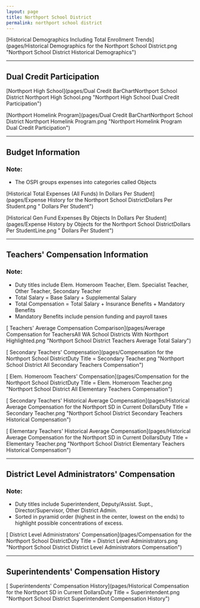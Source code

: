 ```yaml
---
layout: page
title: Northport School District
permalink: northport school district
---
```



[Historical Demographics Including Total Enrollment Trends](pages/Historical Demographics for the Northport School District.png "Northport School District Historical Demographics")

___

## Dual Credit Participation

[Northport High School](pages/Dual Credit BarChartNorthport School District Northport High School.png "Northport High School Dual Credit Participation")

[Northport Homelink Program](pages/Dual Credit BarChartNorthport School District Northport Homelink Program.png "Northport Homelink Program Dual Credit Participation")


___

## Budget Information
### Note:
- The OSPI groups expenses into categories called Objects

[Historical Total Expenses (All Funds) In Dollars Per Student](pages/Expense History for the Northport School DistrictDollars Per Student.png " Dollars Per Student")

[Historical Gen Fund Expenses By Objects In Dollars Per Student](pages/Expense History by Objects for the Northport School DistrictDollars Per StudentLine.png " Dollars Per Student")


___

## Teachers' Compensation Information
### Note:
- Duty titles include Elem. Homeroom Teacher, Elem. Specialist Teacher, Other Teacher, Secondary Teacher
- Total Salary = Base Salary + Supplemental Salary
- Total Compensation = Total Salary + Insurance Benefits + Mandatory Benefits
- Mandatory Benefits include pension funding and payroll taxes

[ Teachers' Average Compensation Comparison](pages/Average Compensation for TeachersAll WA School Districts With Northport Highlighted.png "Northport School District Teachers Average Total Salary")

[ Secondary Teachers' Compensation](pages/Compensation for the Northport School DistrictDuty Title = Secondary Teacher.png "Northport School District All Secondary Teachers Compensation")

[ Elem. Homeroom Teachers' Compensation](pages/Compensation for the Northport School DistrictDuty Title = Elem. Homeroom Teacher.png "Northport School District All Elementary Teachers Compensation")

[ Secondary Teachers' Historical Average Compensation](pages/Historical Average Compensation for the Northport SD in Current DollarsDuty Title = Secondary Teacher.png "Northport School District Secondary Teachers Historical Compensation")

[ Elementary Teachers' Historical Average Compensation](pages/Historical Average Compensation for the Northport SD in Current DollarsDuty Title = Elementary Teacher.png "Northport School District Elementary Teachers Historical Compensation")


___

## District Level Administrators' Compensation

### Note:
- Duty titles include Superintendent, Deputy/Assist. Supt., Director/Supervisor, Other District Admin.
- Sorted in pyramid order (highest in the center, lowest on the ends) to highlight possible concentrations of excess.

[ District Level Administrators' Compensation](pages/Compensation for the Northport School DistrictDuty Title = District Level Administrators.png "Northport School District District Level Administrators Compensation")


___

## Superintendents' Compensation History

[ Superintendents' Compensation History](pages/Historical Compensation for the Northport SD in Current DollarsDuty Title = Superintendent.png "Northport School District Superintendent Compensation History")

